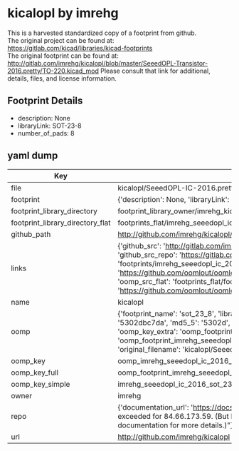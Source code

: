 # kicalopl by imrehg  
This is a harvested standardized copy of a footprint from github.  
The original project can be found at:  
https://gitlab.com/kicad/libraries/kicad-footprints  
The original footprint can be found at:
http://gitlab.com/imrehg/kicalopl/blob/master/SeeedOPL-Transistor-2016.pretty/TO-220.kicad_mod
Please consult that link for additional, details, files, and license information.  
## Footprint Details
* description: None  
* libraryLink: SOT-23-8  
* number_of_pads: 8  
## yaml dump  
| Key | Value |  
| --- | --- |  
| file | kicalopl/SeeedOPL-IC-2016.pretty/SOT-23-8.kicad_mod |  
| footprint | {'description': None, 'libraryLink': 'SOT-23-8', 'number_of_pads': 8} |  
| footprint_library_directory | footprint_library_owner/imrehg_kicalopl |  
| footprint_library_directory_flat | footprints_flat/imrehg_seeedopl_ic_2016_sot_23_8/working |  
| github_path | http://github.com/imrehg/kicalopl/blob/master/SeeedOPL-IC-2016.pretty/SOT-23-8.kicad_mod |  
| links | {'github_src': 'http://gitlab.com/imrehg/kicalopl/blob/master/SeeedOPL-Transistor-2016.pretty/TO-220.kicad_mod', 'github_src_repo': 'https://gitlab.com/kicad/libraries/kicad-footprints', 'oomp_bot': 'footprints/imrehg_seeedopl_ic_2016_sot_23_8/working', 'oomp_bot_github': 'https://github.com/oomlout/oomlout_oomp_footprint_bot/tree/main/footprints/imrehg_seeedopl_ic_2016_sot_23_8/working', 'oomp_src_flat': 'footprints_flat/footprints_flat/imrehg_seeedopl_ic_2016_sot_23_8/working', 'oomp_src_flat_github': 'https://github.com/oomlout/oomlout_oomp_footprint_src/tree/main/footprints_flat/imrehg_seeedopl_ic_2016_sot_23_8/working'} |  
| name | kicalopl |  
| oomp | {'footprint_name': 'sot_23_8', 'library_name': 'seeedopl_ic_2016', 'md5': '5302dbc7da84d330174be9b1a077b1b7', 'md5_10': '5302dbc7da', 'md5_5': '5302d', 'md5_6': '5302db', 'oomp_key': 'oomp_imrehg_seeedopl_ic_2016_sot_23_8', 'oomp_key_extra': 'oomp_footprint_imrehg_seeedopl_ic_2016_sot_23_8', 'oomp_key_full': 'oomp_footprint_imrehg_seeedopl_ic_2016_sot_23_8_5302db', 'oomp_key_simple': 'imrehg_seeedopl_ic_2016_sot_23_8', 'original_filename': 'kicalopl/SeeedOPL-IC-2016.pretty/SOT-23-8.kicad_mod', 'owner_name': 'imrehg'} |  
| oomp_key | oomp_imrehg_seeedopl_ic_2016_sot_23_8 |  
| oomp_key_full | oomp_footprint_imrehg_seeedopl_ic_2016_sot_23_8 |  
| oomp_key_simple | imrehg_seeedopl_ic_2016_sot_23_8 |  
| owner | imrehg |  
| repo | {'documentation_url': 'https://docs.github.com/rest/overview/resources-in-the-rest-api#rate-limiting', 'message': "API rate limit exceeded for 84.66.173.59. (But here's the good news: Authenticated requests get a higher rate limit. Check out the documentation for more details.)"} |  
| url | http://github.com/imrehg/kicalopl |  

